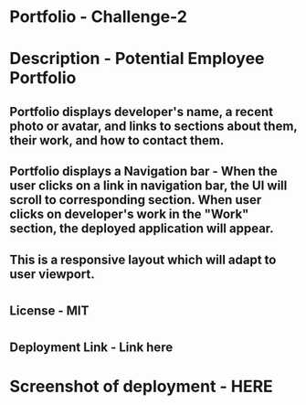 # Portfolio - Challenge-2

# Description - Potential Employee Portfolio


## Portfolio displays developer's name, a recent photo or avatar, and links to sections about them, their work, and how to contact them.


## Portfolio displays a Navigation bar - When the user clicks on a link in navigation bar, the UI will scroll to corresponding section. When user clicks on developer's work in the "Work" section, the deployed application will appear.

## This is a responsive layout which will adapt to user viewport. 
#
## License - MIT
#

## Deployment Link - Link here
#
# Screenshot of deployment - HERE


